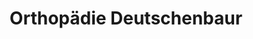 ---
title: "Orthopädie Deutschenbaur"
url: /mittelneufnach/orthopaedie-deutschenbaur/
shop: Sanitätshaus
---